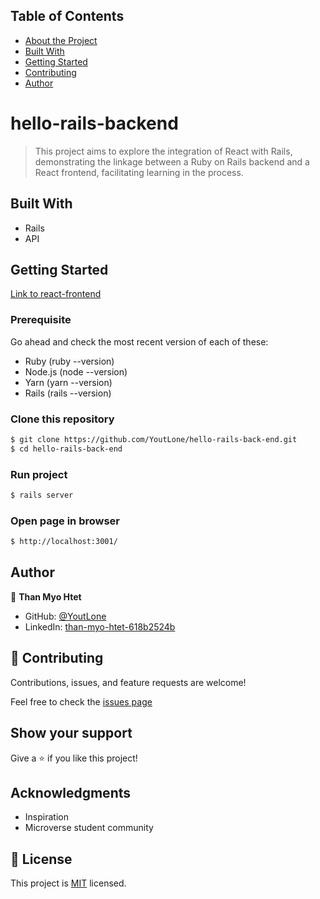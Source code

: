 ## Table of Contents

* [About the Project](#hello-react-frontend)
* [Built With](#built-with)
* [Getting Started](#getting-started)
* [Contributing](#🤝-contributing)
* [Author](#author)


#  hello-rails-backend
> This project aims to explore the integration of React with Rails, demonstrating the linkage between a Ruby on Rails backend and a React frontend, facilitating learning in the process.

## Built With
- Rails
- API

## Getting Started
[Link to react-frontend](https://github.com/YoutLone/hello-react-front-end.git)

### Prerequisite
Go ahead and check the most recent version of each of these:
- Ruby (ruby --version)
- Node.js (node --version)
- Yarn (yarn --version)
- Rails (rails --version)

### Clone this repository
```bash
$ git clone https://github.com/YoutLone/hello-rails-back-end.git
$ cd hello-rails-back-end
```

### Run project

```bash
$ rails server

```

### Open page in browser

```bash
$ http://localhost:3001/
```

## Author

👤 **Than Myo Htet**

- GitHub: [@YoutLone](https://github.com/YoutLone)
- LinkedIn: [than-myo-htet-618b2524b](https://linkedin.com/in/than-myo-htet-618b2524b)

## 🤝 Contributing

Contributions, issues, and feature requests are welcome!

Feel free to check the [issues page](https://github.com/YoutLone/hello-rails-back-end/issues)

## Show your support

Give a ⭐️ if you like this project!

## Acknowledgments

- Inspiration
- Microverse student community

## 📝 License

This project is [MIT](./LICENSE) licensed.
